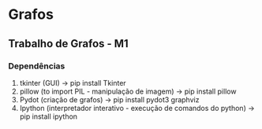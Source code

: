 ﻿# Grafos
## Trabalho de Grafos - M1
### Dependências
1. tkinter (GUI) -> pip install Tkinter
2. pillow (to import PIL - manipulação de imagem) -> pip install pillow 
3. Pydot (criação de grafos) -> pip install pydot3 graphviz 
4. Ipython (interpretador interativo - execução de comandos do python) -> pip install ipython
